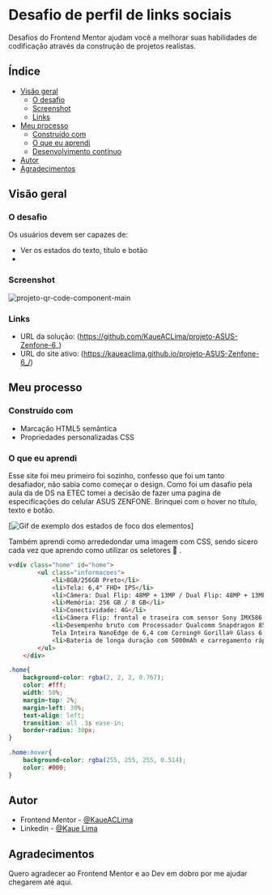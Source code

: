 # Desafio de perfil de links sociais

Desafios do Frontend Mentor ajudam você a melhorar suas habilidades de codificação através da construção de projetos realistas. 

## Índice

- [Visão geral](#overview)
  - [O desafio](#O-desafio)
  - [Screenshot](#screenshot)
  - [Links](#links)
- [Meu processo](#my-process)
  - [Construído com](#built-with)
  - [O que eu aprendi](#what-i-learned)
  - [Desenvolvimento contínuo](#continued-development)
- [Autor](#author)
- [Agradecimentos](#acknowledgments)

## Visão geral

### O desafio

Os usuários devem ser capazes de:

- Ver os estados do texto, título e botão
- 

### Screenshot

![projeto-qr-code-component-main](https://github.com/KaueACLima/projeto-perfil-de-links-sociais/assets/56000639/517bae98-a81f-4673-bd10-7cca27501921)

### Links

- URL da solução: (https://github.com/KaueACLima/projeto-ASUS-Zenfone-6_)
- URL do site ativo: (https://kaueaclima.github.io/projeto-ASUS-Zenfone-6_/)

## Meu processo

### Construído com

- Marcação HTML5 semântica
- Propriedades personalizadas CSS

### O que eu aprendi

Esse site foi meu primeiro foi sozinho, confesso que foi um tanto desafiador, não sabia como começar o design.
Como foi um dasafio pela aula da de DS na ETEC tomei a decisão de fazer uma pagina de especificações do celular
ASUS ZENFONE. Brinquei com o hover no título, texto e botão.  

[<img src="./assets/images/Animação.gif" alt="Gif de exemplo dos estados de foco dos elementos ">]

Também aprendi como arrededondar uma imagem com CSS, sendo sicero cada vez que aprendo como utilizar os seletores 🤩 .

```html
v<div class="home" id="home">
        <ul class="informacoes">
            <li>8GB/256GB Preto</li>
            <li>Tela: 6,4" FHD+ IPS</li>
            <li>Câmera: Dual Flip: 48MP + 13MP / Dual Flip: 48MP + 13MP</li>
            <li>Memória: 256 GB / 8 GB</li>
            <li>Conectividade: 4G</li>
            <li>Câmera Flip: frontal e traseira com sensor Sony IMX586 de 48MP e ultrawide de 13MP</li>
            <li>Desempenho bruto com Processador Qualcomm Snapdragon 855</li>
            Tela Inteira NanoEdge de 6,4 com Corning® Gorilla® Glass 6
            <li>Bateria de longa duração com 5000mAh e carregamento rápido com Quick Charge 4.0</li>
        </ul>
    </div>
```
```css
.home{
    background-color: rgba(2, 2, 2, 0.767);
    color: #fff;
    width: 50%;
    margin-top: 2%;
    margin-left: 30%;
    text-align: left;
    transition: all .3s ease-in;    
    border-radius: 30px;
}

.home:hover{
    background-color: rgba(255, 255, 255, 0.514);
    color: #000;
}
```
## Autor

- Frontend Mentor - [@KaueACLima](https://www.frontendmentor.io/profile/KaueACLima)
- Linkedin - [@Kaue Lima](https://www.linkedin.com/in/kau%C3%AA-lima-234515182/)

## Agradecimentos

Quero agradecer ao Frontend Mentor e ao Dev em dobro por me ajudar chegarem até aqui.

